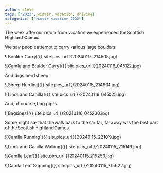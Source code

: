 ```yaml
---
author: steve
tags: ["2023", winter, vacation, driving]
categories: ["winter vacation 2023"]
---
```

The week after our return from vacation we experienced the Scottish Highland Games.  

We saw people attempt to carry various large boulders.  

![Boulder Carry]({{ site.pics_url }}20240115_214505.jpg)  

![Camila and Boulder Carry]({{ site.pics_url }}20240116_045122.jpg)  

And dogs herd sheep.  

![Sheep Herding]({{ site.pics_url }}20240115_214904.jpg)  

![Linda and Camilla]({{ site.pics_url }}20240116_045025.jpg)  

And, of course, bag pipes.  

![Bagpipes]({{ site.pics_url }}20240116_045230.jpg)  

Some might say that the walk back to the car far, far away was the best part of the Scottish Highland Games.  

![Camilla Running]({{ site.pics_url }}20240115_221019.jpg)  

![Linda and Camilla Walking]({{ site.pics_url }}20240115_215149.jpg)  

![Camilla Leaf]({{ site.pics_url }}20240115_215253.jpg)  

![Camila Leaf Skipping]({{ site.pics_url }}20240115_215622.jpg)  

